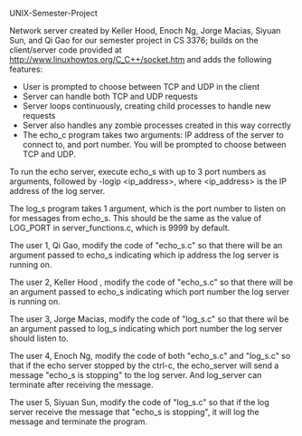UNIX-Semester-Project

Network server created by Keller Hood, Enoch Ng, Jorge Macias, Siyuan Sun, and Qi Gao for our semester project in CS 3376; builds on the client/server code provided at http://www.linuxhowtos.org/C_C++/socket.htm and adds the following features:

* User is prompted to choose between TCP and UDP in the client
* Server can handle both TCP and UDP requests
* Server loops continuously, creating child processes to handle new requests
* Server also handles any zombie processes created in this way correctly
* The echo_c program takes two arguments: IP address of the server to connect to, and port number. You will be prompted to choose between TCP and UDP.

To run the echo server, execute echo_s with up to 3 port numbers as arguments, followed by -logip <ip_address>, where <ip_address> is the IP address of the log server.

The log_s program takes 1 argument, which is the port number to listen on for messages from echo_s. This should be the same as the value of LOG_PORT in server_functions.c, which is 9999 by default.

The user 1, Qi Gao, modify the code of "echo_s.c" so that there will be an argument passed to echo_s indicating which ip address the log server is running on.

The user 2, Keller Hood , modify the code of "echo_s.c" so that there will be an argument passed to echo_s indicating which port number the log server is running on.

The user 3, Jorge Macias, modify the code of "log_s.c" so that there wil be an argument passed to log_s indicating which port number the log server should listen to.

The user 4, Enoch Ng, modify the code of both "echo_s.c" and "log_s.c" so that if the echo server stopped by the ctrl-c, the echo_server will send a message "echo_s is stopping" to the log server. And log_server can terminate after receiving the message.

The user 5, Siyuan Sun, modify the code of "log_s.c" so that if the log server receive the message that "echo_s is stopping", it will log the message and terminate the program.
